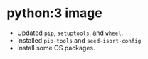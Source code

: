 # python:3 image

* Updated `pip`, `setuptools`, and `wheel`.
* Installed `pip-tools` and `seed-isort-config`
* Install some OS packages.
